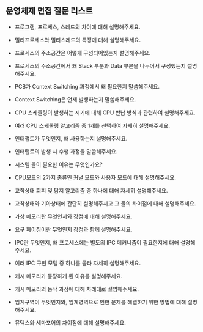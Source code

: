 ## 운영체제 면접 질문 리스트

- 프로그램, 프로세스, 스레드의 차이에 대해 설명해주세요.

- 멀티프로세스와 멀티스레드의 특징에 대해 설명해주세요.

- 프로세스의 주소공간은 어떻게 구성되어있는지 설명해주세요.

- 프로세스의 주소공간에서 왜 Stack 부분과 Data 부분을 나누어서 구성했는지 설명해주세요.

- PCB가 Context Switching 과정에서 왜 필요한지 말씀해주세요.

- Context Switching은 언제 발생하는지 말씀해주세요.

- CPU 스케줄링이 발생하는 시기에 대해 CPU 반납 방식과 관련하여 설명해주세요.

- 여러 CPU 스케줄링 알고리즘 중 1개를 선택하여 자세히 설명해주세요.

- 인터럽트가 무엇인지, 왜 사용하는지 설명해주세요.

- 인터럽트의 발생 시 수행 과정을 말씀해주세요.

- 시스템 콜이 필요한 이유는 무엇인가요?

- CPU모드의 2가지 종류인 커널 모드와 사용자 모드에 대해 설명해주세요.

- 교착상태 회피 및 탐지 알고리즘 중 하나에 대해 자세히 설명해주세요.

- 교착상태와 기아상태에 간단히 설명해주시고 그 둘의 차이점에 대해 설명해주세요.

- 가상 메모리란 무엇인지와 장점에 대해 설명해주세요.

- 요구 페이징이란 무엇인지 장점과 함께 설명해주세요.

- IPC란 무엇인지, 왜 프로세스에는 별도의 IPC 메커니즘이 필요한지에 대해 설명해주세요.

- 여러 IPC 구현 모델 중 하나를 골라 자세히 설명해주세요.

- 캐시 메모리가 등장하게 된 이유를 설명해주세요.

- 캐시 메모리의 동작 과정에 대해 차례대로 설명해주세요.

- 임계구역이 무엇인지와, 임계영역으로 인한 문제를 해결하기 위한 방법에 대해 설명해주세요.

- 뮤텍스와 세마포어의 차이점에 대해 설명해주세요.
